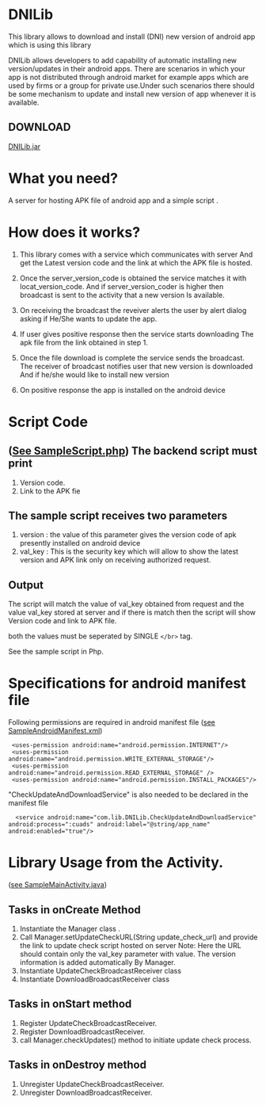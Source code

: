 DNILib
======

This library allows to download and install (DNI) new version of android app which is using this library

DNILib allows  developers to add capability of automatic installing new version/updates in their android apps.
There are scenarios in which your app is not distributed through android market for example apps which are used by firms or a group for private use.Under such scenarios there should be some mechanism to update and install new version of app whenever it is available.

DOWNLOAD
--------------
[DNILib.jar](http://goo.gl/1jV6f3)


What you need?
==============
A server for hosting APK file of android app and a simple script .

How does it works?
==================
1. This library comes with a service which communicates with server 
   And get the Latest version code and the link at which the APK file is hosted.

2. Once the server_version_code is obtained the service matches it with locat_version_code.
   And if server_version_coder is higher then broadcast is sent to the activity that a new version
   Is available. 

3. On receiving the broadcast the reveiver alerts the user by alert dialog asking if
   He/She wants to update the app. 

4. If user gives positive response then the service starts downloading
   The apk file from the link obtained in step 1.

5. Once the file download is complete the service sends the broadcast.
   The receiver of broadcast notifies user that new version is downloaded
   And if he/she would like to install new version

6. On positive response the app is installed on the android device


Script Code
============
([See SampleScript.php](https://github.com/viveksg/DNILib/blob/master/SampleScript.php))
The backend script must print 
-------------------------------------
1. Version code.
2. Link to the APK fie


The sample script receives two parameters
------------------------------------------
1. version : the value of this parameter gives the version code of apk presently installed on android device
2. val_key : This is the security key which will allow to show the latest version and APK link only on receiving   authorized request.

Output
-------
The script will match the value of val_key obtained from request and the value val_key stored at server and if there is match then the script will show Version code and link to APK file.

both the values must be seperated by SINGLE `</br>` tag.

See the sample script in Php.


Specifications for android manifest file
========================================
Following permissions are required in android manifest file ([see SampleAndroidManifest.xml](https://github.com/viveksg/DNILib/blob/master/SampleAndroidManifest.xml))


     <uses-permission android:name="android.permission.INTERNET"/>
     <uses-permission android:name="android.permission.WRITE_EXTERNAL_STORAGE"/>
     <uses-permission android:name="android.permission.READ_EXTERNAL_STORAGE" />
     <uses-permission android:name="android.permission.INSTALL_PACKAGES"/>
   
"CheckUpdateAndDownloadService" is also needed to be declared in the manifest file

      <service android:name="com.lib.DNILib.CheckUpdateAndDownloadService" android:process=":cuads" android:label="@string/app_name" android:enabled="true"/>




Library Usage from the Activity.
================================
([see SampleMainActivity.java](https://github.com/viveksg/DNILib/blob/master/SampleMainActivity.java))

Tasks in  onCreate Method  
---------------------------------------------
 1. Instantiate the Manager class .
 2. Call Manager.setUpdateCheckURL(String update_check_url) and provide the link to update check script hosted on server
    Note: Here the URL should contain only the val_key parameter with value. The version information is added automatically By Manager. 
 3. Instantiate UpdateCheckBroadcastReceiver class
 4. Instantiate DownloadBroadcastReceiver class

Tasks in onStart method
---------------------------------------------
1. Register UpdateCheckBroadcastReceiver.
2. Register DownloadBroadcastReceiver.
3. call Manager.checkUpdates() method to initiate update check process.

Tasks in onDestroy method
----------------------------------------------
1. Unregister UpdateCheckBroadcastReceiver.
2. Unregister DownloadBroadcastReceiver.
